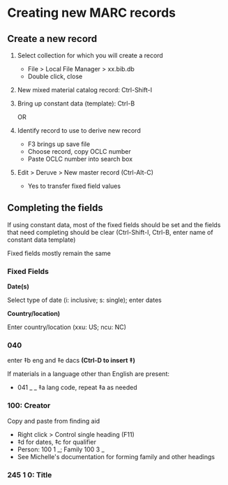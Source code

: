 # Creating new MARC records

## Create a new record

1. Select collection for which you will create a record
   - File > Local File Manager > xx.bib.db
   - Double click, close
2. New mixed material catalog record: Ctrl-Shift-I
3. Bring up constant data (template): Ctrl-B
   
   OR
   
4. Identify record to use to derive new record
   - F3 brings up save file
   - Choose record, copy OCLC number
   - Paste OCLC number into search box
5. Edit > Deruve > New master record (Ctrl-Alt-C)
   - Yes to transfer fixed field values
   
## Completing the fields

If using constant data, most of the fixed fields should be set and the fields that need completing should be clear (Ctrl-Shift-I, Ctrl-B, enter name of constant data template) 

Fixed fields mostly remain the same

### Fixed Fields

**Date(s)**

Select type of date (i: inclusive; s: single); enter dates 

**Country/location)**
  
 Enter country/location (xxu: US; ncu: NC)
 
 ### 040
 
 enter ‡b eng and ‡e dacs **(Ctrl-D to insert ‡)**

If materials in a language other than English are present:

  - 041 _ _ ‡a lang code, repeat ‡a as needed
  
### 100: Creator

Copy and paste from finding aid
 
  - Right click > Control single heading (F11)
  - ‡d for dates, ‡c for qualifier
  - Person: 100 1 _; Family 100 3 _
  - See Michelle's documentation for forming family and other headings
  
### 245 1 0: Title
